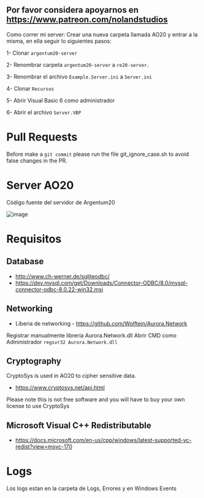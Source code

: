 ## Por favor considera apoyarnos en https://www.patreon.com/nolandstudios

Como correr mi server:
Crear una nueva carpeta llamada AO20 y entrar a la misma, en ella seguir lo siguientes pasos:

1- Clonar `argentum20-server`

2- Renombrar carpeta `argentum20-server` a `re20-server`.

3- Renombrar el archivo `Example.Server.ini` a `Server.ini`

4- Clonar `Recursos`

5- Abrir Visual Basic 6 como administrador

6- Abrir el archivo `Server.VBP`

# Pull Requests

Before make a `git commit` please run the file git_ignore_case.sh to avoid false changes in the PR.

# Server AO20
Código fuente del servidor de Argentum20

![image](https://i.ibb.co/gFDn3SG/AO20-drawio-2.png)

# Requisitos

## Database
- http://www.ch-werner.de/sqliteodbc/
- https://dev.mysql.com/get/Downloads/Connector-ODBC/8.0/mysql-connector-odbc-8.0.22-win32.msi

## Networking
- Liberia de networking - https://github.com/Wolftein/Aurora.Network

Registrar manualmente libreria Aurora.Network.dll 
Abrir CMD como Administrador `regsvr32 Aurora.Network.dll`

## Cryptography
CryptoSys is used in AO20 to cipher sensitive data.

- https://www.cryptosys.net/api.html 

Please note this is not free software and you will have to buy your own license to use CryptoSys

## Microsoft Visual C++ Redistributable
- https://docs.microsoft.com/en-us/cpp/windows/latest-supported-vc-redist?view=msvc-170

# Logs
Los logs estan en la carpeta de Logs, Errores y en Windows Events



